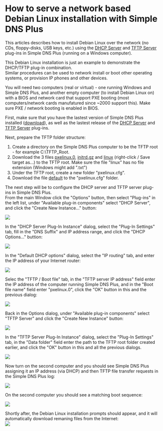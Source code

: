 ﻿---
category: 8
frontpage: false
comments: true
created-utc: 2019-01-01
modified-utc: 2019-01-01
---
# How to serve a network based Debian Linux installation with Simple DNS Plus

This articles describes how to install Debian Linux over the network (no CDs, floppy-disks, USB keys, etc.) using the [DHCP Server](https://simpledns.plus/plugin-dhcp) and [TFTP Server](https://simpledns.plus/plugin-tftp) plug-ins in Simple DNS Plus (running on a Windows computer).

This Debian Linux installation is just an example to demonstrate the DHCP/TFTP plug-in combination.  
Similar procedures can be used to network install or boot other operating systems, or provision IP phones and other devices.

You will need two computers (real or virtual) - one running Windows and Simple DNS Plus, and another empty computer (to install Debian Linux on) with a BIOS and network card that support PXE booting (most computers/network cards manufatured since ~2000 support this). Make sure PXE / network booting is enabled in BIOS.

First, make sure that you have the lastest version of Simple DNS Plus installed ([download](https://simpledns.plus/download)), as well as the lastest release of the [DHCP Server](https://simpledns.plus/plugin-dhcp) and [TFTP Server](https://simpledns.plus/plugin-tftp) plug-ins.

Next, prepare the TFTP folder structure:  
1) Create a directory on the Simple DNS Plus computer to be the TFTP root - for example C:\TFTP_Root.  
2) Download the 3 files [pxelinux.0](http://http.us.debian.org/debian/dists/lenny/main/installer-i386/current/images/netboot/debian-installer/i386/pxelinux.0), [initrd.gz](http://http.us.debian.org/debian/dists/lenny/main/installer-i386/current/images/netboot/debian-installer/i386/initrd.gz) and [linux](http://http.us.debian.org/debian/dists/lenny/main/installer-i386/current/images/netboot/debian-installer/i386/linux) (right-click / Save target as...) to the TFTP root. Make sure the file "linux" has no file extension (Windows might add ".txt")  
3) Under the TFTP root, create a new folder "pxelinux.cfg".  
4) Download the file [default](https://simpledns.plus/kb1304-default.ashx) to the "pxelinux.cfg" folder.

The next step will be to configure the DHCP server and TFTP server plug-ins in Simple DNS Plus.  
From the main Window click the "Options" button, then select "Plug-ins" in the left list, under "Available plug-in components" select "DHCP Server", and click the "Create New Instance..." button:

![](img/73/1.png)

In the "DHCP Server Plug-In Instance" dialog, select the "Plug-In Settings" tab, fill in the "DNS Suffix" and IP address range, and click the "DHCP Options..." buttion:

![](img/73/2.png)

In the "Default DHCP options" dialog, select the "IP routing" tab, and enter the IP address of your Internet router:

![](img/73/3.png)

Selec the "TFTP / Boot file" tab, in the "TFTP server IP address" field enter the IP address of the computer running Simple DNS Plus, and in the "Boot file name" field enter "pxelinux.0", click the "OK" button in this and the previous dialog:

![](img/73/4.png)

Back in the Options dialog, under "Available plug-in components" select "TFTP Server" and click the "Create New Instance" button:

![](img/73/5.png)

In the "TFTP Server Plug-In Instance" dialog, select the "Plug-In Settings" tab, in the "Data folder" field enter the path to the TFTP root folder created earlier, and click the "OK" button in this and all the previous dialogs.

![](img/73/6.png)

Now turn on the second computer and you should see Simple DNS Plus assigning it an IP address (via DHCP) and then TFTP file transfer requests in the Simple DNS Plus log:

![](img/73/7.png)

On the second computer you should see a matching boot sequence:

![](img/73/8.gif)

Shortly after, the Debian Linux installation prompts should appear, and it will automatically download remaning files from the Internet:  
![](img/73/9.png)  
